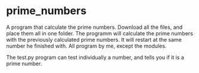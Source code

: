 # prime_numbers
A program that calculate the prime numbers. 
Download all the files, and place them all in one folder. The programm will calculate the prime numbers with the previously 
calculated prime numbers. It will restart at the same number he finished with. 
All program by me, except the modules. 

The test.py program can test individually a number, and tells you if it is a prime number. 
